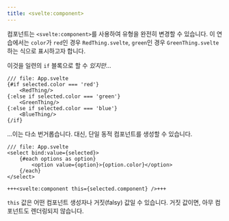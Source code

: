 ```yaml
---
title: <svelte:component>
---
```


컴포넌트는 `<svelte:component>`를 사용하여 유형을 완전히 변경할 수 있습니다. 이 연습에서는 `color`가 `red`인 경우 `RedThing.svelte`, `green`인 경우 `GreenThing.svelte` 하는 식으로 표시하고자 합니다.

이것을 일련의 `if` 블록으로 할 수 _있지만_...

```svelte
/// file: App.svelte
{#if selected.color === 'red'}
	<RedThing/>
{:else if selected.color === 'green'}
	<GreenThing/>
{:else if selected.color === 'blue'}
	<BlueThing/>
{/if}
```

...이는 다소 번거롭습니다. 대신, 단일 동적 컴포넌트를 생성할 수 있습니다.

```svelte
/// file: App.svelte
<select bind:value={selected}>
	{#each options as option}
		<option value={option}>{option.color}</option>
	{/each}
</select>

+++<svelte:component this={selected.component} />+++
```

`this` 값은 어떤 컴포넌트 생성자나 거짓(falsy) 값일 수 있습니다. 거짓 값이면, 아무 컴포넌트도 렌더링되지 않습니다.
